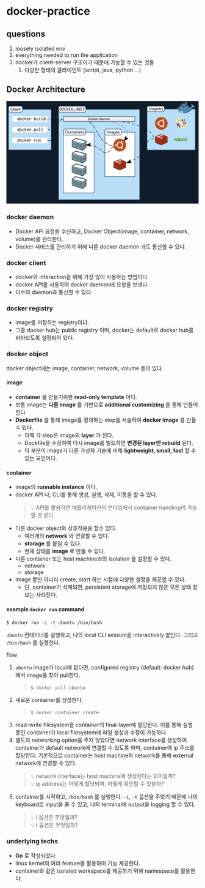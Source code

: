 # docker-practice          

## questions          
1. loosely isolated env
2. everything needed to run the application
3. docker가 client-server 구조이기 때문에 가능할 수 있는 것들
   1. 다양한 형태의 클라이언트 (script, java, python ...)



## Docker Architecture    
   ![](2021-09-25-19-38-04.png)

### docker daemon    
* Docker API 요청을 수신하고, Docker Object(image, container, network, volume)를 관리한다.        
* Docker 서비스를 관리하기 위해 다른 docker daemon 과도 통신할 수 있다.

### docker client     
* docker와 interaction을 위해 가장 많이 사용하는 방법이다.    
* docker API를 사용하여 docker daemon에 요청을 보낸다.    
* 다수의 daemon과 통신할 수 있다.     

### docker registry    
* image를 저장하는 registry이다.    
* 그중 docker hub는 public registry 이며, docker는 default로 docker hub를 바라보도록 설정되어 있다.    


### docker object
docker object에는 image, container, network, volume 등이 있다.
#### image
* __container__ 를 만들기위한 __read-only template__ 이다.    
* 보통 image는 __다른 image__ 를 기반으로 __additional customizing__ 을 통해 만들어진다.   
* __Dockerfile__ 을 통해 image를 정의하는 step을 서술하여 __docker image__ 를 만들 수 있다.    
  * 이때 각 step은 image의 __layer__ 가 된다.    
  * Dockfile을 수정하여 다시 image를 빌드하면 __변경된 layer만 rebuild__ 된다.
  * 이 부분이 image가 다른 가상화 기술에 비해 __lightweight, small, fast__ 할 수 있는 요인이다.    


#### container     
* image의 __runnable instance__ 이다.
* docker API 나, CLI를 통해 생성, 실행, 삭제, 이동을 할 수 있다.
  > 💡 API를 활용하면 애플리케이션의 런타임에서 container handling이 가능할 것 같다.     
* 다른 docker object와 상호작용을 할수 있다.   
  * 여러개의 __network__ 와 연결할 수 있다.    
  * __storage__ 를 붙일 수 있다.   
  * 현재 상태를 __image__ 로 만들 수 있다.    
* 다른 container 또는 host machine과의 isolation 을 설정할 수 있다.
  * network
  * storage
* image 뿐만 아니라 create, start 하는 시점에 다양한 설정을 제공할 수 있다.
  * 단, container가 삭제되면, persistent storage에 저장되지 않은 모든 상태 정보는 사라진다.      


#### example ```docker run```  command         

```
$ docker run -i -t ubuntu /bin/bash
```      

```ubuntu``` 컨테이너를 실행하고, 나의 local CLI session을 interactively 붙인다. 그리고 ```/bin/bash``` 를 실행한다.            

flow      
1. ```ubuntu``` image가 local에 없다면, configured registry (default: docker hub) 에서 image를 찾아 pull한다. 
   > ```$ docker pull ubuntu```     
2. 새로운 container를 생성한다.     
   > ```$ docker container create```     
3. read-write filesystem을 container의 final-layer에 할당한다. 이를 통해 실행 중인 container가 local filesystem에 파일 생성과 수정이 가능하다.   
4. 별도의 networking option을 주지 않았다면 network interface를 생성하여 container가 default network에 연결할 수 있도록 하며, container에 ip 주소를 할당한다. 기본적으로 container는 host machine의 network를 통해 external network에 연결할 수 있다.     
   > 💡 network interface는 host machine에 생성된다는 의미일까?      
   > 💡 ip address는 어떻게 할당되며, 어떻게 확인할 수 있을까?            
5. container를 시작하고, ```/bin/bash``` 를 실행한다. ```-i```, ```-t``` 옵션을 주었기 때문에 나의 keyboard로 input을 줄 수 있고, 나의 terminal에 output을 logging 할 수 있다.      
   > 💡 i 옵션은 무엇일까?            
   > 💡 t 옵션은 무엇일까?            


### underlying techs
* __Go__ 로 작성되었다. 
* linux kernel의 여러 feature를 활용하여 기능 제공한다.      
* container와 같은 isolated workspace를 제공하기 위해 namespace를 활용한다.        




